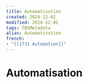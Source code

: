 ```yaml
---
title: Automatisation
created: 2024-12-02
modified: 2024-12-02
tags: TBSMetadata
alias: Automatisation
french:
- "[[1731 Automation]]"
---
```

# Automatisation
